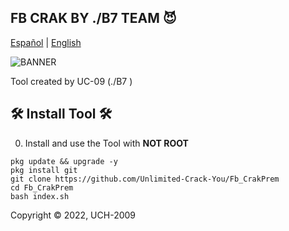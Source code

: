 
## FB CRAK BY ./B7 TEAM 😈

[Español](https://github.com/Unlimited-Crack-You/Fb_CrakPrem) | [English](https://github.com/Unlimited-Crack-You/Fb_CrakPrem)
</p>

![BANNER](https://i.ibb.co/gDQkpsP/IMG-20231025-200043.jpg)

Tool created by UC-09 (./B7 )

## 🛠 Install Tool  🛠

0) Install and use the Tool with **NOT ROOT**

```pkg update && upgrade -y```
<br>
```pkg install git```
<br>
```git clone https://github.com/Unlimited-Crack-You/Fb_CrakPrem```
<br>
```cd Fb_CrakPrem```
<br>
```bash index.sh```
<br>

Copyright © 2022, UCH-2009 
